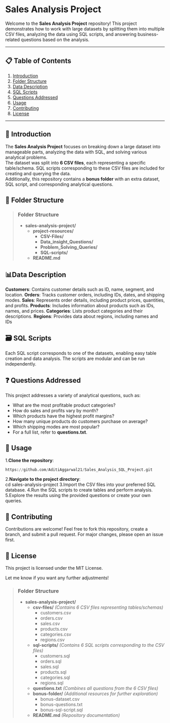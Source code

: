 # Sales Analysis Project

Welcome to the **Sales Analysis Project** repository! This project demonstrates how to work with large datasets by splitting them into multiple CSV files, analyzing the data using SQL scripts, and answering business-related questions based on the analysis.

---

## 📋 Table of Contents

1. [Introduction](#Introduction)  
2. [Folder Structure](#Folder-Structure)  
3. [Data Description](#Data-Description)  
4. [SQL Scripts](#Sql-Scripts)  
5. [Questions Addressed](#Questions-Addressed)  
6. [Usage](#Usage)  
7. [Contributing](#Contributing)  
8. [License](#License)

---

## 📖 Introduction

The **Sales Analysis Project** focuses on breaking down a large dataset into manageable parts, analyzing the data with SQL, and solving various analytical problems.  
The dataset was split into **6 CSV files**, each representing a specific table/schema. SQL scripts corresponding to these CSV files are included for creating and querying the data.  
Additionally, this repository contains a **bonus folder** with an extra dataset, SQL script, and corresponding analytical questions.

## 📂 Folder Structure

> ### Folder Structure
> - **sales-analysis-project/**
>   - **project-resources/**
>     - **CSV-Files/**
>     - **Data_insight_Questions/**
>     - **Problem_Solving_Queries/**
>     - **SQL-scripts/** 
>   - **README.md**

## 📊Data Description

**Customers**: Contains customer details such as ID, name, segment, and location.
**Orders**: Tracks customer orders, including IDs, dates, and shipping modes.
**Sales**: Represents order details, including product prices, quantities, and profits.
**Products**: Includes information about products such as IDs, names, and prices.
**Categories**: Lists product categories and their descriptions.
**Regions**: Provides data about regions, including names and IDs

## 🗃️ SQL Scripts

Each SQL script corresponds to one of the datasets, enabling easy table creation and data analysis. The scripts are modular and can be run independently.

## ❓ Questions Addressed

This project addresses a variety of analytical questions, such as:

* What are the most profitable product categories?
* How do sales and profits vary by month?
* Which products have the highest profit margins?
* How many unique products do customers purchase on average?
* Which shipping modes are most popular?
* For a full list, refer to **questions.txt**.

## 🚀 Usage

1.**Clone the repository**:

``` sql
https://github.com/AditiAggarwal21/Sales_Analysis_SQL_Project.git
```


2.**Navigate to the project directory**:  
cd sales-analysis-project
3.Import the CSV files into your preferred SQL database.
4.Run the SQL scripts to create tables and perform analysis.
5.Explore the results using the provided questions or create your own queries.

## 🤝 Contributing

Contributions are welcome! Feel free to fork this repository, create a branch, and submit a pull request. For major changes, please open an issue first.

## 📜 License

This project is licensed under the MIT License.

Let me know if you want any further adjustments!

> ### Folder Structure
> - **sales-analysis-project/**
>   - **csv-files/** *(Contains 6 CSV files representing tables/schemas)*
>     - customers.csv
>     - orders.csv
>     - sales.csv
>     - products.csv
>     - categories.csv
>     - regions.csv
>   - **sql-scripts/** *(Contains 6 SQL scripts corresponding to the CSV files)*
>     - customers.sql
>     - orders.sql
>     - sales.sql
>     - products.sql
>     - categories.sql
>     - regions.sql
>   - **questions.txt** *(Combines all questions from the 6 CSV files)*
>   - **bonus-folder/** *(Additional resources for further exploration)*
>     - bonus-dataset.csv
>     - bonus-questions.txt
>     - bonus-sql-script.sql
>   - **README.md** *(Repository documentation)*
